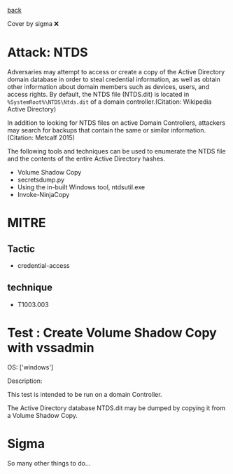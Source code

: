 [back](../index.md)

Cover by sigma :x: 

# Attack: NTDS

 Adversaries may attempt to access or create a copy of the Active Directory domain database in order to steal credential information, as well as obtain other information about domain members such as devices, users, and access rights. By default, the NTDS file (NTDS.dit) is located in <code>%SystemRoot%\NTDS\Ntds.dit</code> of a domain controller.(Citation: Wikipedia Active Directory)

In addition to looking for NTDS files on active Domain Controllers, attackers may search for backups that contain the same or similar information.(Citation: Metcalf 2015)

The following tools and techniques can be used to enumerate the NTDS file and the contents of the entire Active Directory hashes.

* Volume Shadow Copy
* secretsdump.py
* Using the in-built Windows tool, ntdsutil.exe
* Invoke-NinjaCopy


# MITRE
## Tactic
  - credential-access

## technique
  - T1003.003

# Test : Create Volume Shadow Copy with vssadmin

OS: ['windows']

Description:

 This test is intended to be run on a domain Controller.

The Active Directory database NTDS.dit may be dumped by copying it from a Volume Shadow Copy.


# Sigma

 So many other things to do...